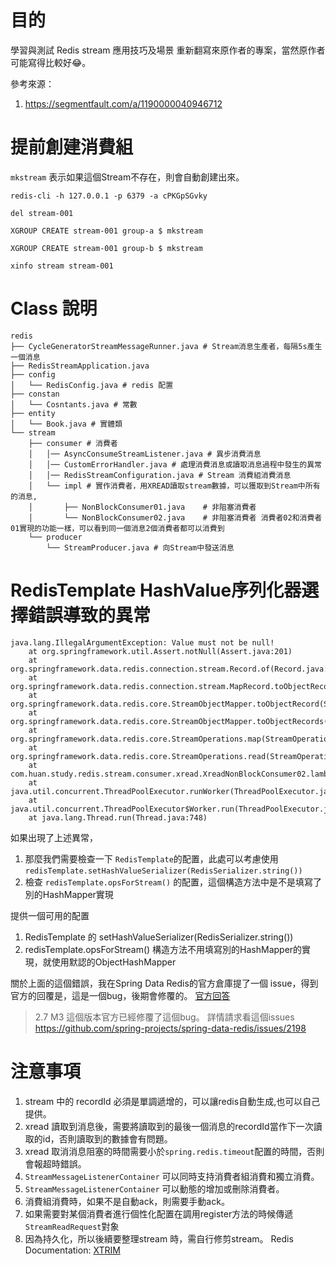 # 目的

學習與測試 Redis stream 應用技巧及場景
重新翻寫來原作者的專案，當然原作者可能寫得比較好😂。


參考來源：
1. https://segmentfault.com/a/1190000040946712
# 提前創建消費組

`mkstream` 表示如果這個Stream不存在，則會自動創建出來。

```shell
redis-cli -h 127.0.0.1 -p 6379 -a cPKGpSGvky
```
```
del stream-001
```
```
XGROUP CREATE stream-001 group-a $ mkstream
```
```
XGROUP CREATE stream-001 group-b $ mkstream
```
```
xinfo stream stream-001
```

# Class 說明

```
redis
├── CycleGeneratorStreamMessageRunner.java # Stream消息生產者，每隔5s產生一個消息
├── RedisStreamApplication.java
├── config
│   └── RedisConfig.java # redis 配置
├── constan
│   └── Cosntants.java # 常數
├── entity
│   └── Book.java # 實體類
└── stream
    ├── consumer # 消費者
    │   │── AsyncConsumeStreamListener.java # 異步消費消息
    │   │── CustomErrorHandler.java # 處理消費消息或讀取消息過程中發生的異常
    │   │── RedisStreamConfiguration.java # Stream 消費組消費消息
    │   └── impl # 實作消費者，用XREAD讀取stream數據，可以獲取到Stream中所有的消息, 
    │       ├── NonBlockConsumer01.java    # 非阻塞消費者
    │       └── NonBlockConsumer02.java    # 非阻塞消費者 消費者02和消費者01實現的功能一樣，可以看到同一個消息2個消費者都可以消費到
    └── producer
        └── StreamProducer.java # 向Stream中發送消息

```

# RedisTemplate HashValue序列化器選擇錯誤導致的異常

```
java.lang.IllegalArgumentException: Value must not be null!
	at org.springframework.util.Assert.notNull(Assert.java:201)
	at org.springframework.data.redis.connection.stream.Record.of(Record.java:81)
	at org.springframework.data.redis.connection.stream.MapRecord.toObjectRecord(MapRecord.java:147)
	at org.springframework.data.redis.core.StreamObjectMapper.toObjectRecord(StreamObjectMapper.java:138)
	at org.springframework.data.redis.core.StreamObjectMapper.toObjectRecords(StreamObjectMapper.java:164)
	at org.springframework.data.redis.core.StreamOperations.map(StreamOperations.java:594)
	at org.springframework.data.redis.core.StreamOperations.read(StreamOperations.java:413)
	at com.huan.study.redis.stream.consumer.xread.XreadNonBlockConsumer02.lambda$afterPropertiesSet$1(XreadNonBlockConsumer02.java:61)
	at java.util.concurrent.ThreadPoolExecutor.runWorker(ThreadPoolExecutor.java:1149)
	at java.util.concurrent.ThreadPoolExecutor$Worker.run(ThreadPoolExecutor.java:624)
	at java.lang.Thread.run(Thread.java:748)
```

如果出現了上述異常，
1. 那麼我們需要檢查一下 `RedisTemplate`的配置，此處可以考慮使用 `redisTemplate.setHashValueSerializer(RedisSerializer.string())`
2. 檢查 `redisTemplate.opsForStream()` 的配置，這個構造方法中是不是填寫了別的HashMapper實現

提供一個可用的配置
1. RedisTemplate 的 setHashValueSerializer(RedisSerializer.string())
2. redisTemplate.opsForStream() 構造方法不用填寫別的HashMapper的實現，就使用默認的ObjectHashMapper

關於上面的這個錯誤，我在Spring Data Redis的官方倉庫提了一個 issue，得到官方的回覆是，這是一個bug，後期會修覆的。
[官方回答](https://github.com/spring-projects/spring-data-redis/issues/2198)

> 2.7 M3 這個版本官方已經修覆了這個bug。 詳情請求看這個issues https://github.com/spring-projects/spring-data-redis/issues/2198


# 注意事項

1. stream 中的 recordId 必須是單調遞增的，可以讓redis自動生成,也可以自己提供。
2. xread 讀取到消息後，需要將讀取到的最後一個消息的recordId當作下一次讀取的id，否則讀取到的數據會有問題。
3. xread 取消消息阻塞的時間需要小於`spring.redis.timeout`配置的時間，否則會報超時錯誤。
4. `StreamMessageListenerContainer` 可以同時支持消費者組消費和獨立消費。
5. `StreamMessageListenerContainer` 可以動態的增加或刪除消費者。
6. 消費組消費時，如果不是自動ack，則需要手動ack。
7. 如果需要對某個消費者進行個性化配置在調用register方法的時候傳遞`StreamReadRequest`對象
8. 因為持久化，所以後續要整理stream 時，需自行修剪stream。 Redis Documentation: [XTRIM](https://redis.io/commands/xtrim/)